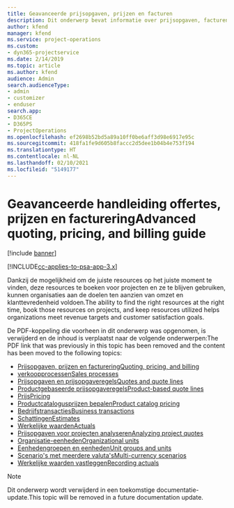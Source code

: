 ```yaml
---
title: Geavanceerde prijsopgaven, prijzen en facturen
description: Dit onderwerp bevat informatie over prijsopgaven, facturen en prijzen in Project Service Automation.
author: kfend
manager: kfend
ms.service: project-operations
ms.custom:
- dyn365-projectservice
ms.date: 2/14/2019
ms.topic: article
ms.author: kfend
audience: Admin
search.audienceType:
- admin
- customizer
- enduser
search.app:
- D365CE
- D365PS
- ProjectOperations
ms.openlocfilehash: ef2698b52bd5a89a10ff0be6aff3d98e6917e95c
ms.sourcegitcommit: 418fa1fe9d605b8faccc2d5dee1b04b4e753f194
ms.translationtype: HT
ms.contentlocale: nl-NL
ms.lasthandoff: 02/10/2021
ms.locfileid: "5149177"
---
```

# <a name="advanced-quoting-pricing-and-billing-guide"></a><span data-ttu-id="21ce9-103">Geavanceerde handleiding offertes, prijzen en facturering</span><span class="sxs-lookup"><span data-stu-id="21ce9-103">Advanced quoting, pricing, and billing guide</span></span>

[!include [banner](../../includes/psa-now-project-operations.md)]

[!INCLUDE[cc-applies-to-psa-app-3.x](../../includes/cc-applies-to-psa-app-3x.md)]

<span data-ttu-id="21ce9-104">Dankzij de mogelijkheid om de juiste resources op het juiste moment te vinden, deze resources te boeken voor projecten en ze te blijven gebruiken, kunnen organisaties aan de doelen ten aanzien van omzet en klanttevredenheid voldoen.</span><span class="sxs-lookup"><span data-stu-id="21ce9-104">The ability to find the right resources at the right time, book those resources on projects, and keep resources utilized helps organizations meet revenue targets and customer satisfaction goals.</span></span> 

<span data-ttu-id="21ce9-105">De PDF-koppeling die voorheen in dit onderwerp was opgenomen, is verwijderd en de inhoud is verplaatst naar de volgende onderwerpen:</span><span class="sxs-lookup"><span data-stu-id="21ce9-105">The PDF link that was previously in this topic has been removed and the content has been moved to the following topics:</span></span>

- [<span data-ttu-id="21ce9-106">Prijsopgaven, prijzen en facturering</span><span class="sxs-lookup"><span data-stu-id="21ce9-106">Quoting, pricing, and billing</span></span>](../quote-bill-price.md)
- [<span data-ttu-id="21ce9-107">verkoopprocessen</span><span class="sxs-lookup"><span data-stu-id="21ce9-107">Sales processes</span></span>](../basic-sales-process.md)
- [<span data-ttu-id="21ce9-108">Prijsopgaven en prijsopgaveregels</span><span class="sxs-lookup"><span data-stu-id="21ce9-108">Quotes and quote lines</span></span>](../basic-quote-lines.md)
- [<span data-ttu-id="21ce9-109">Productgebaseerde prijsopgaveregels</span><span class="sxs-lookup"><span data-stu-id="21ce9-109">Product-based quote lines</span></span>](../product-based-quote-lines.md)
- [<span data-ttu-id="21ce9-110">Prijs</span><span class="sxs-lookup"><span data-stu-id="21ce9-110">Pricing</span></span>](../basic-pricing.md)
- [<span data-ttu-id="21ce9-111">Productcatalogusprijzen bepalen</span><span class="sxs-lookup"><span data-stu-id="21ce9-111">Product catalog pricing</span></span>](../product-catalog-pricing.md)
- [<span data-ttu-id="21ce9-112">Bedrijfstransacties</span><span class="sxs-lookup"><span data-stu-id="21ce9-112">Business transactions</span></span>](../basic-business-transactions.md)
- [<span data-ttu-id="21ce9-113">Schattingen</span><span class="sxs-lookup"><span data-stu-id="21ce9-113">Estimates</span></span>](../estimates.md)
- [<span data-ttu-id="21ce9-114">Werkelijke waarden</span><span class="sxs-lookup"><span data-stu-id="21ce9-114">Actuals</span></span>](../actuals.md)
- [<span data-ttu-id="21ce9-115">Prijsopgaven voor projecten analyseren</span><span class="sxs-lookup"><span data-stu-id="21ce9-115">Analyzing project quotes</span></span>](../basic-analyzing-quotes.md)
- [<span data-ttu-id="21ce9-116">Organisatie-eenheden</span><span class="sxs-lookup"><span data-stu-id="21ce9-116">Organizational units</span></span>](../advanced-organizational.md)
- [<span data-ttu-id="21ce9-117">Eenhedengroepen en eenheden</span><span class="sxs-lookup"><span data-stu-id="21ce9-117">Unit groups and units</span></span>](../advanced-units.md)
- [<span data-ttu-id="21ce9-118">Scenario's met meerdere valuta's</span><span class="sxs-lookup"><span data-stu-id="21ce9-118">Multi-currency scenarios</span></span>](../advanced-currency.md)
- [<span data-ttu-id="21ce9-119">Werkelijke waarden vastleggen</span><span class="sxs-lookup"><span data-stu-id="21ce9-119">Recording actuals</span></span>](../advanced-actuals.md)

> [!NOTE]
> <span data-ttu-id="21ce9-120">Dit onderwerp wordt verwijderd in een toekomstige documentatie-update.</span><span class="sxs-lookup"><span data-stu-id="21ce9-120">This topic will be removed in a future documentation update.</span></span> 
